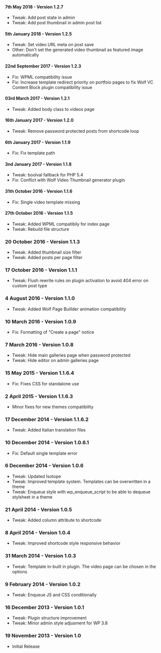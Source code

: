 #### 7th May 2018 - Version 1.2.7

* Tweak: Add post state in admin
* Tweak: Add post thumbnail in admin post list

#### 5th January 2018 - Version 1.2.5

* Tweak: Set video URL meta on post save
* Other: Don't set the generated video thumbnail as featured image automatically

#### 22nd September 2017 - Version 1.2.3

* Fix: WPML compatibility issue
* Fix: Increase template redirect priority on portfoio pages to fix Wolf VC Content Block plugin compatibility issue

#### 03rd March 2017 - Version 1.2.1

* Tweak: Added body class to videos page

#### 16th January 2017 - Version 1.2.0

* Tweak: Remove password protected posts from shortcode loop

#### 6th January 2017 - Version 1.1.9

* Fix: Fix template path

#### 3nd January 2017 - Version 1.1.8

* Tweak: boolval fallback for PHP 5.4
* Fix: Conflict with Wolf Video Thumbnail generator plugin

#### 31th October 2016 - Version 1.1.6

* Fix: Single video template missing

#### 27th October 2016 - Version 1.1.5

* Tweak: Added WPML compatibily for index page
* Tweak: Rebuild file structure

### 20 October 2016 - Version 1.1.3

* Tweak: Added thumbnail size filter
* Tweak: Added posts per page filter

### 17 October 2016 - Version 1.1.1

* Tweak: Flush rewrite rules on plugin activation to avoid 404 error on custom post type

### 4 August 2016 - Version 1.1.0

* Tweak: Added Wolf Page Buillder animation compatibility

### 10 March 2016 - Version 1.0.9

* Fix: Formatting of "Create a page" notice

### 7 March 2016 - Version 1.0.8

* Tweak: Hide main galleries page when password protected
* Tweak: Hide editor on admin galleries page

### 15 May 2015 - Version 1.1.6.4 

* Fix: Fixes CSS for standalone use

### 2 April 2015 - Version 1.1.6.3 

* Minor fixes for new themes compatibility

### 17 December 2014 - Version 1.1.6.2 

* Tweak: Added Italian translation files

### 10 December 2014 - Version 1.0.6.1 

* Fix: Default single template error

### 6 December 2014 - Version 1.0.6 

* Tweak: Updated Isotope
* Tweak: Improved template system. Templates can be overwritten in a theme
* Tweak: Enqueue style with wp_enqueue_script to be able to dequeue stylsheet in a theme

### 21 April 2014 - Version 1.0.5 

* Tweak: Added column attribute to shortcode 

### 8 April 2014 - Version 1.0.4 

* Tweak: Improved shortcode style responsive behavior
 
### 31 March 2014 - Version 1.0.3 

* Tweak: Template in-built in plugin. The video page can be chosen in the options
 
### 9 February 2014 - Version 1.0.2 

* Tweak: Enqueue JS and CSS conditionally
 
### 16 December 2013 - Version 1.0.1 

* Tweak: Plugin structure improvement
* Tweak: Minor admin style adjusment for WP 3.8
 
### 19 November 2013 - Version 1.0 

* Initial Release 